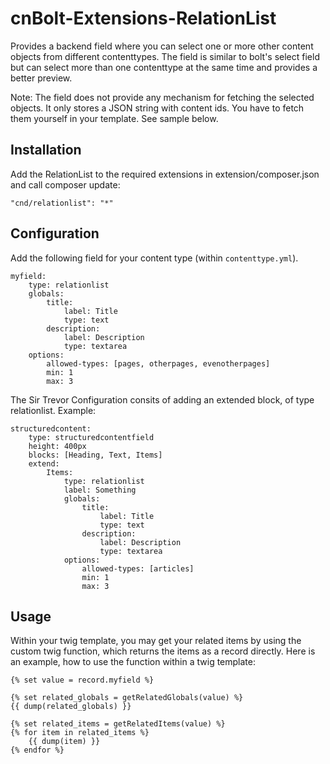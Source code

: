 # cnBolt-Extensions-RelationList

Provides a backend field where you can select one or more other content objects from different contenttypes. The field is similar to bolt's select field but can select more than one contenttype at the same time and provides a better preview.

Note: The field does not provide any mechanism for fetching the selected objects. It only stores a JSON string with content ids. You have to fetch them yourself in your template. See sample below.

## Installation

Add the RelationList to the required extensions in extension/composer.json and call composer update:

```
"cnd/relationlist": "*"
```

## Configuration
Add the following field for your content type (within `contenttype.yml`).
```
myfield:
    type: relationlist
    globals: 
        title:
            label: Title
            type: text
        description:
            label: Description
            type: textarea
    options:
        allowed-types: [pages, otherpages, evenotherpages]
        min: 1
        max: 3
```

The Sir Trevor Configuration consits of adding an extended block, of type relationlist. 
Example:
```
structuredcontent:
    type: structuredcontentfield
    height: 400px
    blocks: [Heading, Text, Items]
    extend:
        Items:
            type: relationlist
            label: Something
            globals:
                title:
                    label: Title
                    type: text
                description:
                    label: Description
                    type: textarea
            options:
                allowed-types: [articles]
                min: 1
                max: 3            
```

## Usage
Within your twig template, you may get your related items by using the custom twig function, which returns the items as a record directly. Here is an example, how to use the function within a twig template:
```
{% set value = record.myfield %}

{% set related_globals = getRelatedGlobals(value) %}
{{ dump(related_globals) }}

{% set related_items = getRelatedItems(value) %}
{% for item in related_items %}
    {{ dump(item) }}
{% endfor %}
```
